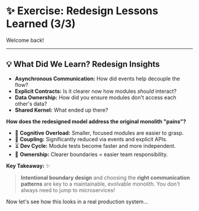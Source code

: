 # ✨ Exercise: Redesign Lessons Learned (3/3)

Welcome back!

---

## 💡 What Did We Learn? Redesign Insights

* **Asynchronous Communication:** How did events help decouple the flow?
* **Explicit Contracts:** Is it clearer now how modules *should* interact?
* **Data Ownership:** How did you ensure modules don't access each other's data?
* **Shared Kernel:** What ended up there?

**How does the redesigned model address the original monolith "pains"?**

* 🤯 **Cognitive Overload:** Smaller, focused modules are easier to grasp.
* 🔗 **Coupling:** Significantly reduced via events and explicit APIs.
* ⏳ **Dev Cycle:** Module tests become faster and more independent.
* 🤷 **Ownership:** Clearer boundaries = easier team responsibility.

**Key Takeaway:** ✨

> **Intentional boundary design** and choosing the **right communication patterns** are key to a maintainable, evolvable monolith. You don't always need to jump to microservices!

Now let's see how this looks in a real production system...